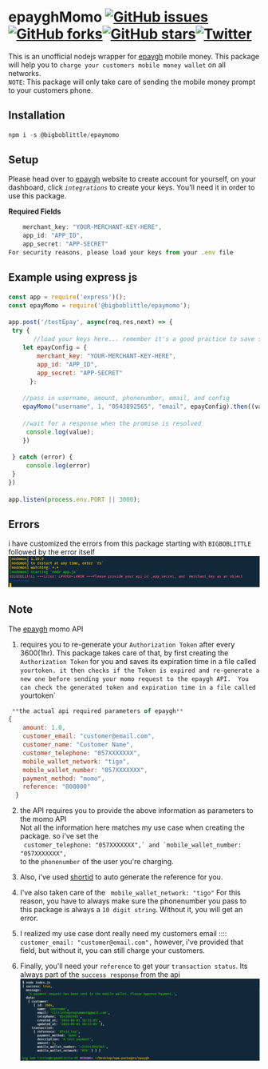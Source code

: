 # epayghMomo [![GitHub issues](https://img.shields.io/github/issues/BigBobLittle/epayMomo)](https://github.com/BigBobLittle/epayMomo/issues) [![GitHub forks](https://img.shields.io/github/forks/BigBobLittle/epayMomo)](https://github.com/BigBobLittle/epayMomo/network)[![GitHub stars](https://img.shields.io/github/stars/BigBobLittle/epayMomo)](https://github.com/BigBobLittle/epayMomo/stargazers)[![Twitter](https://img.shields.io/twitter/url/https/github.com/BigBobLittle/epayMomo?style=social)](https://twitter.com/intent/tweet?text=Wow:&url=https%3A%2F%2Fgithub.com%2FBigBobLittle%2FepayMomo)
This is an unofficial nodejs wrapper for [epaygh](https://epaygh.com/) mobile money. This package will help you to `charge your customers mobile money wallet` on all networks.  
`NOTE`: This package will only take care of sending the mobile money prompt to your customers phone.

## Installation
```js
npm i -s @bigboblittle/epaymomo
```


## Setup 
Please head over to
[epaygh](https://epaygh.com/) website to create account for yourself, on your dashboard, click *`integrations`* to create your keys. You'll need it in order to use this package.

**Required Fields**   
```js 
    merchant_key: "YOUR-MERCHANT-KEY-HERE",      
    app_id: "APP_ID",    
    app_secret: "APP-SECRET"   
For security reasons, please load your keys from your .env file  
``` 


## Example using express js 
```js 
const app = require('express')();
const epayMomo = require('@bigboblittle/epaymomo'); 

app.post('/testEpay', async(req,res,next) => {
 try {
       //load your keys here... remember it's a good practice to save such keys in your .env
    let epayConfig = {
        merchant_key: "YOUR-MERCHANT-KEY-HERE",
        app_id: "APP_ID",
        app_secret: "APP-SECRET"
      };
    
    //pass in username, amount, phonenumber, email, and config 
    epayMomo("username", 1, "0543892565", "email", epayConfig).then((value) => {

    //wait for a response when the promise is resolved 
     console.log(value);
    })

 } catch (error) {
     console.log(error)
 }
})

app.listen(process.env.PORT || 3000);

``` 

## Errors 
i have customized the errors from this package starting with `BIGBOBLITTLE` followed by the error itself 
![alt text](./example/epaygh/error2.png)  

## Note 

The [epaygh](https://epaygh.com/) momo API  
1. requires you to re-generate your `Authorization Token` after every 3600(1hr). This package takes care
of that, by first creating the `Authorization Token` for you and saves its expiration time in a file called `yourtoken. it then checks if the Token is expired and re-generate a new one before sending your momo request to the epaygh API. 
You can check the generated token and expiration time in a file called  `yourtoken`  
 
```js 
 **the actual api required parameters of epaygh**
{
    amount: 1.0,
    customer_email: "customer@email.com",
    customer_name: "Customer Name",
    customer_telephone: "057XXXXXXX",
    mobile_wallet_network: "tigo",
    mobile_wallet_number: "057XXXXXXX",
    payment_method: "momo",
    reference: "000000"
  }
```


2. the API requires you to provide the above information as parameters to the momo API  
Not all the information here matches my use case when creating the package. so i've set 
the  
`` customer_telephone: "057XXXXXXX",` and `mobile_wallet_number: "057XXXXXXX",``   
to the `phonenumber` of the user you're charging. 

3. Also, i've used [shortid](https://www.npmjs.com/package/shortid) to auto generate the reference for you. 

4. I've also taken  care of the `` mobile_wallet_network: "tigo"``
For this reason, you have to always make sure the phonenumber you pass to this package is always a `10 digit string`. Without it, you will get an error. 


5. I realized my use case dont really need my customers email ::::   `` customer_email: "customer@email.com",`` 
however, i've provided that field, but without it, you can still charge your customers. 

6. Finally, you'll need your `reference` to get your `transaction status`. Its always part of the ``success response`` from the api
![alt text](./example/epaygh/paymentsuccessful.png)




